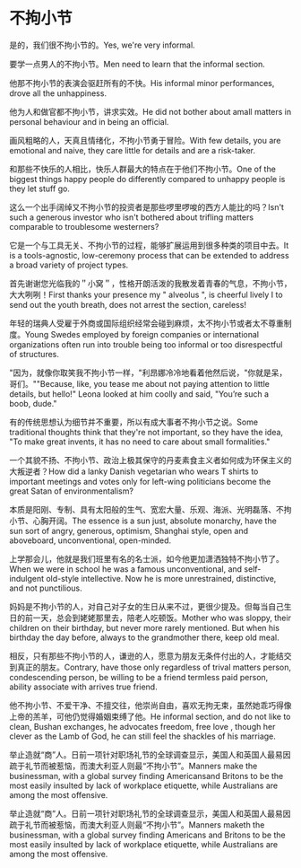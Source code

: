 # 不拘小节

<p><span class="chinese">是的，我们很不拘小节的。</span><span class="english">Yes, we're very informal.</span></p>

<p><span class="chinese">要学一点男人的不拘小节。</span><span class="english">Men need to learn that the informal section.</span></p>

<p><span class="chinese">他那不拘小节的表演会驱赶所有的不快。</span><span class="english">His informal minor performances, drove all the unhappiness.</span></p>

<p><span class="chinese">他为人和做官都不拘小节，讲求实效。</span><span class="english">He did not bother about amall matters in personal behaviour and in being an official.</span></p>

<p><span class="chinese">画风粗略的人，天真且情绪化，不拘小节勇于冒险。</span><span class="english">With few details, you are emotional and naive, they care little for details and are a risk-taker.</span></p>

<p><span class="chinese">和那些不快乐的人相比，快乐人群最大的特点在于他们不拘小节。</span><span class="english">One of the biggest things happy people do differently compared to unhappy people is they let stuff go.</span></p>

<p><span class="chinese">这么一个出手阔绰又不拘小节的投资者是那些啰里啰唆的西方人能比的吗？</span><span class="english">Isn't such a generous investor who isn't bothered about trifling matters comparable to troublesome westerners?</span></p>

<p><span class="chinese">它是一个与工具无关、不拘小节的过程，能够扩展运用到很多种类的项目中去。</span><span class="english">It is a tools-agnostic, low-ceremony process that can be extended to address a broad variety of project types.</span></p>

<p><span class="chinese">首先谢谢您光临我的＂小窝＂，性格开朗活泼的我散发着青春的气息，不拘小节，大大咧咧！</span><span class="english">First thanks your presence my " alveolus ", is cheerful lively I to send out the youth breath, does not arrest the section, careless!</span></p>

<p><span class="chinese">年轻的瑞典人受雇于外商或国际组织经常会碰到麻烦，太不拘小节或者太不尊重制度。</span><span class="english">Young Swedes employed by foreign companies or international organizations often run into trouble being too informal or too disrespectful of structures.</span></p>

<p><span class="chinese">"因为，就像你取笑我不拘小节一样，"利昂娜冷冷地看着他然后说，"你就是呆，哥们。"</span><span class="english">"Because, like, you tease me about not paying attention to little details, but hello!" Leona looked at him coolly and said, "You’re such a boob, dude."</span></p>

<p><span class="chinese">有的传统思想认为细节并不重要，所以有成大事者不拘小节之说。</span><span class="english">Some traditional thoughts think that they're not important, so they have the idea, "To make great invents, it has no need to care about small formalities."</span></p>

<p><span class="chinese">一个其貌不扬、不拘小节、政治上极其保守的丹麦素食主义者如何成为环保主义的大叛逆者？</span><span class="english">How did a lanky Danish vegetarian who wears T shirts to important meetings and votes only for left-wing politicians become the great Satan of environmentalism?</span></p>

<p><span class="chinese">本质是阳刚、专制、具有太阳般的生气、宽宏大量、乐观、海派、光明磊落、不拘小节、心胸开阔。</span><span class="english">The essence is a sun just, absolute monarchy, have the sun sort of angry, generous, optimism, Shanghai style, open and aboveboard, unconventional, open-minded.</span></p>

<p><span class="chinese">上学那会儿，他就是我们班里有名的名士派，如今他更加潇洒独特不拘小节了。</span><span class="english">When we were in school he was a famous unconventional, and self-indulgent old-style intellective. Now he is more unrestrained, distinctive, and not punctilious.</span></p>

<p><span class="chinese">妈妈是不拘小节的人，对自己对子女的生日从来不过，更很少提及。但每当自己生日的前一天，总会到姥姥那里去，陪老人吃顿饭。</span><span class="english">Mother who was sloppy, their children on their birthday, but never more rarely mentioned. But when his birthday the day before, always to the grandmother there, keep old meal.</span></p>

<p><span class="chinese">相反，只有那些不拘小节的人，谦逊的人，愿意为朋友无条件付出的人，才能结交到真正的朋友。</span><span class="english">Contrary, have those only regardless of trival matters person, condescending person, be willing to be a friend termless paid person, ability associate with arrives true friend.</span></p>

<p><span class="chinese">他不拘小节、不爱干净、不擅交往，他崇尚自由，喜欢无拘无束，虽然她乖巧得像上帝的羔羊，可他仍觉得婚姻束缚了他。</span><span class="english">He informal section, and do not like to clean, Bushan exchanges, he advocates freedom, free love , though her clever as the Lamb of God, he can still feel the shackles of his marriage.</span></p>

<p><span class="chinese">举止造就“商”人。日前一项针对职场礼节的全球调查显示，美国人和英国人最易因疏于礼节而被惹恼，而澳大利亚人则最“不拘小节”。</span><span class="english">Manners make the businessman, with a global survey finding Americansand Britons to be the most easily insulted by lack of workplace etiquette, while Australians are among the most offensive.</span></p>

<p><span class="chinese">举止造就“商”人。日前一项针对职场礼节的全球调查显示，美国人和英国人最易因疏于礼节而被惹恼，而澳大利亚人则最“不拘小节”。</span><span class="english">Manners maketh the businessman, with a global survey finding Americans and Britons to be the most easily insulted by lack of workplace etiquette, while Australians are among the most offensive.</span></p>

